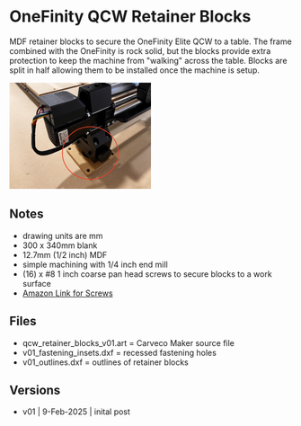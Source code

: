 # OneFinity QCW Retainer Blocks

MDF retainer blocks to secure the OneFinity Elite QCW to a table. The frame combined with the OneFinity is rock solid, but the blocks provide extra protection to keep the machine from "walking" across the table. Blocks are split in half allowing them to be installed once the machine is setup.

<img src="images/one_foot.png" alt="QCW Retainer Block on one Foot." width="50%" />

## Notes

* drawing units are mm
* 300 x 340mm blank
* 12.7mm (1/2 inch) MDF
* simple machining with 1/4 inch end mill
* (16) x #8 1 inch coarse pan head screws to secure blocks to a work surface
* [Amazon Link for Screws](https://www.amazon.com/gp/product/B01M63E8DR/ref=ppx_yo_dt_b_search_asin_title?ie=UTF8&psc=1)

## Files

* qcw_retainer_blocks_v01.art = Carveco Maker source file
* v01_fastening_insets.dxf = recessed fastening holes
* v01_outlines.dxf = outlines of retainer blocks

## Versions

* v01 | 9-Feb-2025 | inital post







